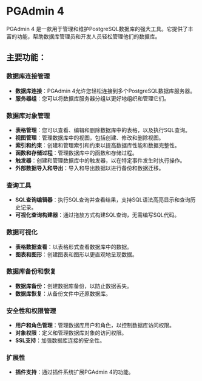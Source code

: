 # PGAdmin 4

PGAdmin 4 是一款用于管理和维护PostgreSQL数据库的强大工具。它提供了丰富的功能，帮助数据库管理员和开发人员轻松管理他们的数据库。

## 主要功能：

### 数据库连接管理

- **数据库连接**：PGAdmin 4允许您轻松连接到多个PostgreSQL数据库服务器。
- **服务器组**：您可以将数据库服务器分组以更好地组织和管理它们。

### 数据库对象管理

- **表格管理**：您可以查看、编辑和删除数据库中的表格，以及执行SQL查询。
- **视图管理**：管理数据库中的视图，包括创建、修改和删除视图。
- **索引和约束**：创建和管理索引和约束以提高数据库性能和数据完整性。
- **函数和存储过程**：管理数据库中的函数和存储过程。
- **触发器**：创建和管理数据库中的触发器，以在特定事件发生时执行操作。
- **外部数据导入和导出**：导入和导出数据以进行备份和数据迁移。

### 查询工具

- **SQL查询编辑器**：执行SQL查询并查看结果，支持SQL语法高亮显示和查询历史记录。
- **可视化查询构建器**：通过拖放方式构建SQL查询，无需编写SQL代码。

### 数据可视化

- **表格数据查看**：以表格形式查看数据库中的数据。
- **图表和图形**：创建图表和图形以更直观地呈现数据。

### 数据库备份和恢复

- **数据库备份**：创建数据库备份，以防止数据丢失。
- **数据库恢复**：从备份文件中还原数据库。

### 安全性和权限管理

- **用户和角色管理**：管理数据库用户和角色，以控制数据库访问权限。
- **对象权限**：定义和管理数据库对象的访问权限。
- **SSL支持**：加强数据库连接的安全性。

### 扩展性

- **插件支持**：通过插件系统扩展PGAdmin 4的功能。